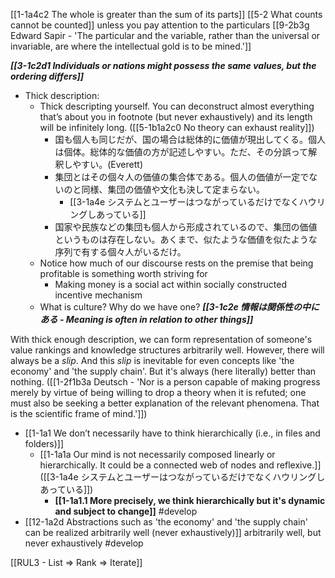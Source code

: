 [[1-1a4c2 The whole is greater than the sum of its parts]]
[[5-2 What counts cannot be counted]] unless you pay attention to the particulars 
	[[9-2b3g Edward Sapir - 'The particular and the variable, rather than the universal or invariable, are where the intellectual gold is to be mined.']]

***[[3-1c2d1 Individuals or nations might possess the same values, but the ordering differs]]***
- Thick description: 
	- Thick descripting yourself. You can deconstruct almost everything that’s about you in footnote (but never exhaustively) and its length will be infinitely long. ([[5-1b1a2c0 No theory can exhaust reality]])
		- 国も個人も同じだが、国の場合は総体的に価値が現出してくる。個人は個体。総体的な価値の方が記述しやすい。ただ、その分誤って解釈しやすい。(Everett)
		- 集団とはその個々人の価値の集合体である。個人の価値が一定でないのと同様、集団の価値や文化も決して定まらない。
			- [[3-1a4e システムとユーザーはつながっているだけでなくハウリングしあっている]]
		- 国家や民族などの集団も個人から形成されているので、集団の価値というものは存在しない。あくまで、似たような価値を似たような序列で有する個々人がいるだけ。
	- Notice how much of our discourse rests on the premise that being profitable is something worth striving for
		- Making money is a social act within socially constructed incentive mechanism
	- What is culture? Why do we have one?
***[[3-1c2e 情報は関係性の中にある - Meaning is often in relation to other things]]***

With thick enough description, we can form representation of someone's value rankings and knowledge structures arbitrarily well. However, there will always be a *slip*. And this *slip* is inevitable for even concepts like 'the economy' and 'the supply chain'. But it's always (here literally) better than nothing. ([[1-2f1b3a Deutsch - 'Nor is a person capable of making progress merely by virtue of being willing to drop a theory when it is refuted; one must also be seeking a better explanation of the relevant phenomena. That is the scientific frame of mind.']])
- [[1-1a1 We don’t necessarily have to think hierarchically (i.e., in files and folders)]]
	- [[1-1a1a Our mind is not necessarily composed linearly or hierarchically. It could be a connected web of nodes and reflexive.]] ([[3-1a4e システムとユーザーはつながっているだけでなくハウリングしあっている]])
		- **[[1-1a1.1 More precisely, we think hierarchically but it's dynamic and subject to change]]** #develop  
- [[12-1a2d Abstractions such as 'the economy' and 'the supply chain' can be realized arbitrarily well (never exhaustively)]] arbitrarily well, but never exhaustively #develop 

[[RUL3 - List ⇒ Rank ⇒ Iterate]]